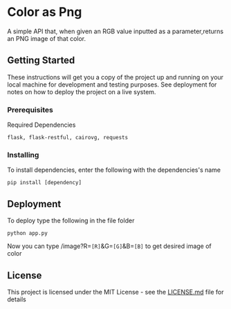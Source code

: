 # Color as Png

A simple API that, when given an RGB value inputted as a parameter,returns an PNG image of that color.

## Getting Started

These instructions will get you a copy of the project up and running on your local machine for development and testing purposes. See deployment for notes on how to deploy the project on a live system.

### Prerequisites

Required Dependencies

```
flask, flask-restful, cairovg, requests
```


### Installing

To install dependencies, enter the following with the dependencies's name

```
pip install [dependency]
```

## Deployment
To deploy type the following in the file folder

```
python app.py
```

Now you can type /image?R=`[R]`&G=`[G]`&B=`[B]` to get desired image of color


## License

This project is licensed under the MIT License - see the [LICENSE.md](LICENSE.md) file for details
